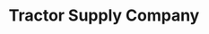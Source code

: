 ---
title: "Tractor Supply Company"
url: /north-versailles/tractor-supply-company/
shop: general
---